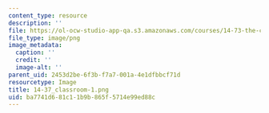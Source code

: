 ```yaml
---
content_type: resource
description: ''
file: https://ol-ocw-studio-app-qa.s3.amazonaws.com/courses/14-73-the-challenge-of-world-poverty-spring-2011/ba7741d681c11b9b865f5714e99ed88c_14-37_classroom-1.png
file_type: image/png
image_metadata:
  caption: ''
  credit: ''
  image-alt: ''
parent_uid: 2453d2be-6f3b-f7a7-001a-4e1dfbbcf71d
resourcetype: Image
title: 14-37_classroom-1.png
uid: ba7741d6-81c1-1b9b-865f-5714e99ed88c
---
```


